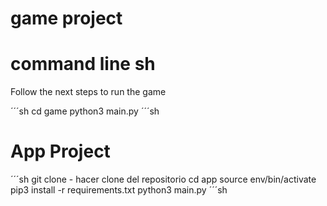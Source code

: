 # game project
# command line sh

Follow the next steps to run the game

´´´sh 
cd game
python3 main.py
´´´sh

# App Project
´´´sh
git clone - hacer clone del repositorio
cd app 
source env/bin/activate
pip3 install -r requirements.txt
python3 main.py
´´´sh 